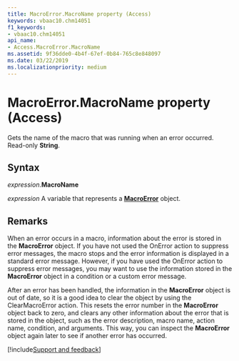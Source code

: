 ```yaml
---
title: MacroError.MacroName property (Access)
keywords: vbaac10.chm14051
f1_keywords:
- vbaac10.chm14051
api_name:
- Access.MacroError.MacroName
ms.assetid: 9f36dde0-4b4f-67ef-0b84-765c8e848097
ms.date: 03/22/2019
ms.localizationpriority: medium
---
```



# MacroError.MacroName property (Access)

Gets the name of the macro that was running when an error occurred. Read-only **String**.


## Syntax

_expression_.**MacroName**

_expression_ A variable that represents a **[MacroError](Access.MacroError.md)** object.


## Remarks

When an error occurs in a macro, information about the error is stored in the **MacroError** object. If you have not used the OnError action to suppress error messages, the macro stops and the error information is displayed in a standard error message. However, if you have used the OnError action to suppress error messages, you may want to use the information stored in the **MacroError** object in a condition or a custom error message.

After an error has been handled, the information in the **MacroError** object is out of date, so it is a good idea to clear the object by using the ClearMacroError action. This resets the error number in the **MacroError** object back to zero, and clears any other information about the error that is stored in the object, such as the error description, macro name, action name, condition, and arguments. This way, you can inspect the **MacroError** object again later to see if another error has occurred.



[!include[Support and feedback](~/includes/feedback-boilerplate.md)]